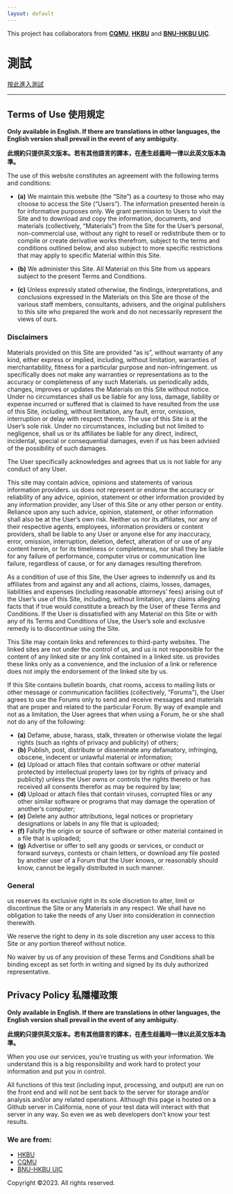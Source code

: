```yaml
---
layout: default
---
```


This project has collaborators from **[CQMU](https://www.cqmu.edu.cn/)**, **[HKBU](https://www.hkbu.edu.hk/zh_hk.html)** and **[BNU-HKBU UIC](https://www.uic.edu.cn/en)**.


# 測試
[按此進入測試](/test/index.html)

* * *

## Terms of Use 使用規定
**Only available in English. If there are translations in other languages, the English version shall prevail in the event of any ambiguity.**

**此規約只提供英文版本。若有其他語言的譯本，在產生歧義時一律以此英文版本為準。**

The use of this website constitutes an agreement with the following terms and conditions:

*   **(a)** We maintain this website (the “Site”) as a courtesy to those who may choose to access the Site (“Users”). The information presented herein is for informative purposes only. We grant permission to Users to visit the Site and to download and copy the information, documents, and materials (collectively, “Materials”) from the Site for the User’s personal, non-commercial use, without any right to resell or redistribute them or to compile or create derivative works therefrom, subject to the terms and conditions outlined below, and also subject to more specific restrictions that may apply to specific Material within this Site.

*   **(b)** We administer this Site. All Material on this Site from us appears subject to the present Terms and Conditions.

*   **(c)** Unless expressly stated otherwise, the findings, interpretations, and conclusions expressed in the Materials on this Site are those of the various staff members, consultants, advisers, and the original publishers to this site who prepared the work and do not necessarily represent the views of ours.

### Disclaimers

Materials provided on this Site are provided “as is”, without warranty of any kind, either express or implied, including, without limitation, warranties of merchantability, fitness for a particular purpose and non-infringement. us specifically does not make any warranties or representations as to the accuracy or completeness of any such Materials. us periodically adds, changes, improves or updates the Materials on this Site without notice. Under no circumstances shall us be liable for any loss, damage, liability or expense incurred or suffered that is claimed to have resulted from the use of this Site, including, without limitation, any fault, error, omission, interruption or delay with respect thereto. The use of this Site is at the User’s sole risk. Under no circumstances, including but not limited to negligence, shall us or its affiliates be liable for any direct, indirect, incidental, special or consequential damages, even if us has been advised of the possibility of such damages.

The User specifically acknowledges and agrees that us is not liable for any conduct of any User.

This site may contain advice, opinions and statements of various information providers. us does not represent or endorse the accuracy or reliability of any advice, opinion, statement or other information provided by any information provider, any User of this Site or any other person or entity. Reliance upon any such advice, opinion, statement, or other information shall also be at the User’s own risk. Neither us nor its affiliates, nor any of their respective agents, employees, information providers or content providers, shall be liable to any User or anyone else for any inaccuracy, error, omission, interruption, deletion, defect, alteration of or use of any content herein, or for its timeliness or completeness, nor shall they be liable for any failure of performance, computer virus or communication line failure, regardless of cause, or for any damages resulting therefrom.

As a condition of use of this Site, the User agrees to indemnify us and its affiliates from and against any and all actions, claims, losses, damages, liabilities and expenses (including reasonable attorneys’ fees) arising out of the User’s use of this Site, including, without limitation, any claims alleging facts that if true would constitute a breach by the User of these Terms and Conditions. If the User is dissatisfied with any Material on this Site or with any of its Terms and Conditions of Use, the User’s sole and exclusive remedy is to discontinue using the Site.

This Site may contain links and references to third-party websites. The linked sites are not under the control of us, and us is not responsible for the content of any linked site or any link contained in a linked site. us provides these links only as a convenience, and the inclusion of a link or reference does not imply the endorsement of the linked site by us.

If this Site contains bulletin boards, chat rooms, access to mailing lists or other message or communication facilities (collectively, “Forums”), the User agrees to use the Forums only to send and receive messages and materials that are proper and related to the particular Forum. By way of example and not as a limitation, the User agrees that when using a Forum, he or she shall not do any of the following:

*   **(a)** Defame, abuse, harass, stalk, threaten or otherwise violate the legal rights (such as rights of privacy and publicity) of others;
*   **(b)** Publish, post, distribute or disseminate any defamatory, infringing, obscene, indecent or unlawful material or information;
*   **(c)** Upload or attach files that contain software or other material protected by intellectual property laws (or by rights of privacy and publicity) unless the User owns or controls the rights thereto or has received all consents therefor as may be required by law;
*   **(d)** Upload or attach files that contain viruses, corrupted files or any other similar software or programs that may damage the operation of another’s computer;
*   **(e)** Delete any author attributions, legal notices or proprietary designations or labels in any file that is uploaded;
*   **(f)** Falsify the origin or source of software or other material contained in a file that is uploaded;
*   **(g)** Advertise or offer to sell any goods or services, or conduct or forward surveys, contests or chain letters, or download any file posted by another user of a Forum that the User knows, or reasonably should know, cannot be legally distributed in such manner.

### General

us reserves its exclusive right in its sole discretion to alter, limit or discontinue the Site or any Materials in any respect. We shall have no obligation to take the needs of any User into consideration in connection therewith.

We reserve the right to deny in its sole discretion any user access to this Site or any portion thereof without notice.

No waiver by us of any provision of these Terms and Conditions shall be binding except as set forth in writing and signed by its duly authorized representative.

## Privacy Policy 私隱權政策

**Only available in English. If there are translations in other languages, the English version shall prevail in the event of any ambiguity.**

**此規約只提供英文版本。若有其他語言的譯本，在產生歧義時一律以此英文版本為準。**

When you use our services, you’re trusting us with your information. We understand this is a big responsibility and work hard to protect your information and put you in control.

All functions of this test (including input, processing, and output) are run on the front end and will not be sent back to the server for storage and/or analysis and/or any related operations. Although this page is hosted on a Github server in California, none of your test data will interact with that server in any way. So even we as web developers don’t know your test results.

### We are from:

*   [HKBU](https://www.hkbu.edu.hk/zh_hk.html)
*   [CQMU](https://www.cqmu.edu.cn/)
*   [BNU-HKBU UIC](https://www.uic.edu.cn/en)

Copyright ©2023. All rights reserved.
